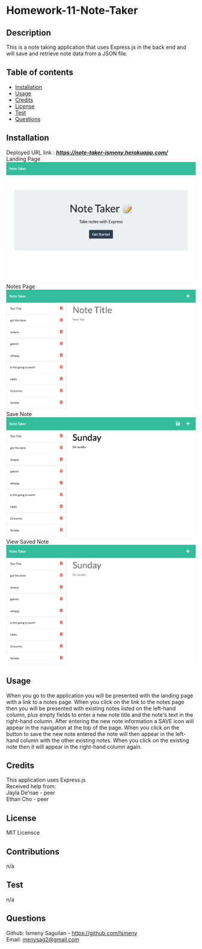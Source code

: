 # Homework-11-Note-Taker

## Description
This is a note taking application that uses Express.js in the back end and will save and retrieve note data from a JSON file. 


## Table of contents
  - [Installation](#installation)
  - [Usage](#usage)
  - [Credits](#credits)
  - [License](#license)
  - [Test](#test)
  - [Questions](#questions)
  

## Installation
Deployed URL link  : ***https://note-taker-ismeny.herokuapp.com/*** <br>
Landing Page
![Screenshot](landingpage.png)
Notes Page
![Screenshot](notespage.png)
Save Note
![Screenshot](savebtn.png)
View Saved Note
![Screenshot](savednote.png)

## Usage
When you go to the application you will be presented with the landing page with a link to a notes page. When you click on the link to the notes page then you will be presented with existing notes listed on the left-hand column, plus empty fields to enter a new note title and the note's text in the right-hand column. After entering the new note information a SAVE icon will appear in the navigation at the top of the page. When you click on the button to save the new note entered the note will then appear in the left-hand column with the other existing notes. When you click on the existing note then it will appear in the right-hand column again. 


## Credits
This application uses Express.js <br>
Received help from: <br>
Jayla De'nae - peer <br>
Ethan Cho - peer 



## License
MIT Licensce

## Contributions
n/a
## Test
n/a
## Questions
Github: Ismeny Saguilan - https://github.com/Ismeny <br>
Email: menysag2@gmail.com